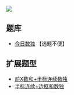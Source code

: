 ![](https://cn.sudoku.today/pic/consecutivepart/17143_43891.png)

## 题库
- [今日数独](https://cn.sudoku.today/dailysudoku/) 【选题不便】

## 扩展题型
- [前X数和+半标连续数独](../../混合类/前X数和+半标连续数独.md)
- [半标连续+边框和数独](../../混合类/半标连续+边框和数独.md)